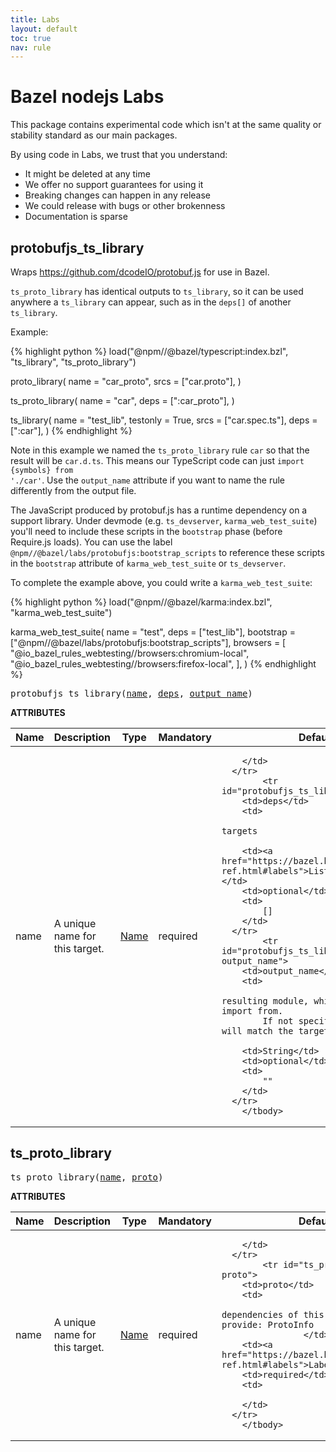 ```yaml
---
title: Labs
layout: default
toc: true
nav: rule
---
```

<!-- *********************
  DO NOT EDIT THIS FILE
  It is a generated build output from Stardoc.
  Instead you must edit the .bzl file where the rules are declared,
  or possibly a markdown file next to the .bzl file
 ********************* -->
# Bazel nodejs Labs

This package contains experimental code which isn't at the same quality or stability standard as our main packages.

By using code in Labs, we trust that you understand:

- It might be deleted at any time
- We offer no support guarantees for using it
- Breaking changes can happen in any release
- We could release with bugs or other brokenness
- Documentation is sparse


## protobufjs_ts_library

Wraps https://github.com/dcodeIO/protobuf.js for use in Bazel.

<code>ts_proto_library</code> has identical outputs to <code>ts_library</code>, so it can be used anywhere
a <code>ts_library</code> can appear, such as in the <code>deps[]</code> of another <code>ts_library</code>.

Example:

{% highlight python %}
load("@npm//@bazel/typescript:index.bzl", "ts_library", "ts_proto_library")

proto_library(
    name = "car_proto",
    srcs = ["car.proto"],
)

ts_proto_library(
    name = "car",
    deps = [":car_proto"],
)

ts_library(
    name = "test_lib",
    testonly = True,
    srcs = ["car.spec.ts"],
    deps = [":car"],
)
{% endhighlight %}

Note in this example we named the <code>ts_proto_library</code> rule <code>car</code> so that the
result will be <code>car.d.ts</code>. This means our TypeScript code can just
<code>import {symbols} from &#039;./car&#039;</code>. Use the <code>output_name</code> attribute if you want to
name the rule differently from the output file.

The JavaScript produced by protobuf.js has a runtime dependency on a support library.
Under devmode (e.g. <code>ts_devserver</code>, <code>karma_web_test_suite</code>) you'll need to include these scripts
in the <code>bootstrap</code> phase (before Require.js loads). You can use the label
<code>@npm//@bazel/labs/protobufjs:bootstrap_scripts</code> to reference these scripts
in the <code>bootstrap</code> attribute of <code>karma_web_test_suite</code> or <code>ts_devserver</code>.

To complete the example above, you could write a <code>karma_web_test_suite</code>:

{% highlight python %}
load("@npm//@bazel/karma:index.bzl", "karma_web_test_suite")

karma_web_test_suite(
    name = "test",
    deps = ["test_lib"],
    bootstrap = ["@npm//@bazel/labs/protobufjs:bootstrap_scripts"],
    browsers = [
        "@io_bazel_rules_webtesting//browsers:chromium-local",
        "@io_bazel_rules_webtesting//browsers:firefox-local",
    ],
)
{% endhighlight %}


<pre>
protobufjs_ts_library(<a href="#protobufjs_ts_library-name">name</a>, <a href="#protobufjs_ts_library-deps">deps</a>, <a href="#protobufjs_ts_library-output_name">output_name</a>)
</pre>

**ATTRIBUTES**

<table class="table table-params">
  <thead>
  <tr>
    <th>Name</th>
    <th>Description</th>
    <th>Type</th>
    <th>Mandatory</th>
    <th>Default</th>
  </tr>
  </thead>
  <tbody>
            <tr id="protobufjs_ts_library-name">
        <td>name</td>
        <td>
                            A unique name for this target.
                                </td>
        <td><a href="https://bazel.build/docs/build-ref.html#name">Name</a></td>
        <td>required</td>
        <td>
            
        </td>
      </tr>
            <tr id="protobufjs_ts_library-deps">
        <td>deps</td>
        <td>
                            proto_library targets
                                </td>
        <td><a href="https://bazel.build/docs/build-ref.html#labels">List of labels</a></td>
        <td>optional</td>
        <td>
            []
        </td>
      </tr>
            <tr id="protobufjs_ts_library-output_name">
        <td>output_name</td>
        <td>
                            Name of the resulting module, which you will import from.
            If not specified, the name will match the target's name.
                                </td>
        <td>String</td>
        <td>optional</td>
        <td>
            ""
        </td>
      </tr>
        </tbody>
</table>



## ts_proto_library



<pre>
ts_proto_library(<a href="#ts_proto_library-name">name</a>, <a href="#ts_proto_library-proto">proto</a>)
</pre>

**ATTRIBUTES**

<table class="table table-params">
  <thead>
  <tr>
    <th>Name</th>
    <th>Description</th>
    <th>Type</th>
    <th>Mandatory</th>
    <th>Default</th>
  </tr>
  </thead>
  <tbody>
            <tr id="ts_proto_library-name">
        <td>name</td>
        <td>
                            A unique name for this target.
                                </td>
        <td><a href="https://bazel.build/docs/build-ref.html#name">Name</a></td>
        <td>required</td>
        <td>
            
        </td>
      </tr>
            <tr id="ts_proto_library-proto">
        <td>proto</td>
        <td>
                                      The dependencies of this attribute must provide: ProtoInfo
                    </td>
        <td><a href="https://bazel.build/docs/build-ref.html#labels">Label</a></td>
        <td>required</td>
        <td>
            
        </td>
      </tr>
        </tbody>
</table>


